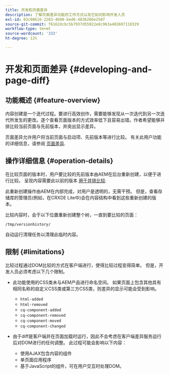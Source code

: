 ```yaml
---
title: 开发和页面差异
description: 了解页面差异功能的工作方式以及它如何影响开发人员
exl-id: 03c08616-2203-4b90-bed6-4836266e2507
source-git-commit: f6162dcbc5b7937d55922e8c963a402697110329
workflow-type: tm+mt
source-wordcount: '333'
ht-degree: 12%

---
```


# 开发和页面差异 {#developing-and-page-diff}

## 功能概述 {#feature-overview}

内容创建是一个迭代过程。要进行高效创作，需要能够发现从一次迭代到另一次迭代所发生的更改。逐个查看页面版本的方式效率低下且容易出错。作者希望能够并排比较当前页面与先前版本，并突出显示差异。

页面差异允许用户将当前页面与启动项、先前版本等进行比较。 有关此用户功能的详细信息，请参阅 [页面差异](/help/sites-cloud/authoring/sites-console/page-diff.md).

## 操作详细信息 {#operation-details}

在比较页面的版本时，用户要比较的先前版本由AEM在后台重新创建，以便于进行比较。 呈现内容需要此以前的版本 [用于并排比较](/help/sites-cloud/authoring/sites-console/page-diff.md).

此重新创建操作由AEM在内部完成，对用户是透明的，无需干预。 但是，查看存储库的管理员(例如，在CRXDE Lite中)会在内容结构中看到这些重新创建的版本。

比较内容时，会于以下位置重新创建整个树，一直到要比较的页面：

`/tmp/versionhistory/`

自动运行清理任务以清理此临时内容。

## 限制 {#limitations}

比较过程通过DOM比较的方式在客户端进行，使得比较过程变得简单。 但是，开发人员必须考虑以下几个限制。

* 此功能使用的CSS类未与AEM产品进行命名空间。 如果页面上包含其他具有相同名称的自定义CSS类或第三方CSS类，则差异的显示可能会受到影响。

   * `html-added`
   * `html-removed`
   * `cq-component-added`
   * `cq-component-removed`
   * `cq-component-moved`
   * `cq-component-changed`

* 由于diff是客户端并在页面加载时运行，因此不会考虑在客户端差异服务运行后对DOM进行的任何调整。 此过程可能会影响以下内容：

   * 使用AJAX包含内容的组件
   * 单页面应用程序
   * 基于JavaScript的组件，可在用户交互时处理DOM。

